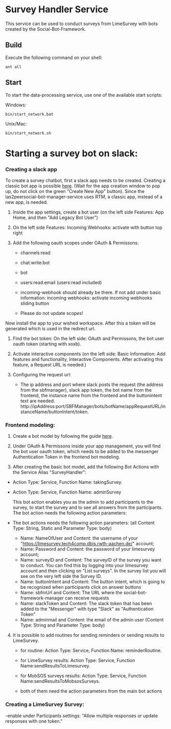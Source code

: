 # Survey Handler Service

This service can be used to conduct surveys from LimeSurvey with bots created by the Social-Bot-Framework.

Build
--------
Execute the following command on your shell:

```shell
ant all 
```

Start
--------

To start the data-processing service, use one of the available start scripts:

Windows:

```shell
bin/start_network.bat
```

Unix/Mac:
```shell
bin/start_network.sh
```




# Starting a survey bot on slack:

### Creating a slack app
      

To create a survey chatbot, first a slack app needs to be created. Creating a classic bot app is possible [here](https://api.slack.com/apps?new_classic_app=1). (Wait for the app creation window to pop up, do not click on the green "Create New App" button).
Since the las2peersocial-bot-manager-service uses RTM, a classic app, instead of a new app, is needed.

1. Inside the app settings, create a bot user (on the left side Features: App Home, and then "Add Legacy Bot User")

2. On the left side Features: Incoming Webhooks: activate with button top right

3. Add the following oauth scopes under OAuth & Permissons:

    - channels:read

    - chat:write:bot
    
    - bot
    
    - users:read.email (users:read included)

    - incoming-webhook should already be there. If not add under basic information: incoming webhooks: activate incoming webhooks sliding button

    - Please do not update scopes!
    
Now install the app to your wished workspace. After this a token will be generated which is used in the redirect url.

1. Find the bot token: On the left side: OAuth and Permissons, the bot user oauth token (starting with xoxb).
   
2. Activate interactive components (on the left side: Basic Information: Add features and functionality, Interactive Components. After activating this feature, a Request URL is needed.)

3. Configuring the request url:

    - The ip address and port where slack posts the request (the address from the sbfmanager), slack app token, the bot name from the frontend, the instance name from the frontend and the buttonintent text are needed.
    http://ipAddress:port/SBFManager/bots/botName/appRequestURL/instanceName/buttonIntent/token.




### Frontend modeling:

1. Create a bot model by following the guide [here](https://github.com/rwth-acis/Social-Bot-Framework).

2. Under OAuth & Permissons inside your app management, you will find the bot user oauth token, which needs to be added to the messenger Authentication Token in the frontend bot modeling.

3. After creating the basic bot model, add the following Bot Actions with the Service Alias "SurveyHandler":

- Action Type: Service, Function Name: takingSurvey.

- Action Type: Service, Function Name: adminSurvey

    This bot action enables you as the admin to add participants to the survey, to start the survey and to see all answers from the participants. The bot action needs the following action parameters:
  
- The bot actions needs the following action parameters: (all Content Type: String, Static and Parameter Type: body)

    * Name: NameOfUser and Content: the username of your "https://limesurvey.tech4comp.dbis.rwth-aachen.de/" account;   
    * Name: Password and Content: the password of your limesurvey account; 
    * Name: surveyID and Content: The surveyID of the survey you want to conduct. You can find this by logging into your limesurvey account and then clicking on "List surveys". In the survey list you will see on the very left side the Survey ID.
    * Name: buttonIntent and Content: The button intent, which is going to be recognized when participants click on answer buttons
    * Name: sbfmUrl and Content: The URL where the social-bot-framework-manager can receive requests
    * Name: slackToken and Content: The slack token that has been added to the "Messenger" with type "Slack" as "Authentication Token"
    * Name: adminmail and Content: the email of the admin user (Content Type: String and Parameter Type: body)

4. It is possible to add routines for sending reminders or sending results to LimeSurvey.

    - for routine: Action Type: Service, Function Name: reminderRoutine.
    
    - for LimeSurvey results: Action Type: Service, Function Name:sendResultsToLimesurvey.

    - for MobSOS surveys results: Action Type: Service, Function Name:sendResultsToMobsosSurveys.

    - both of them need the action parameters from the main bot actions

### Creating a LimeSurvey Survey:

-enable under Participants settings: "Allow multiple responses or update responses with one token."
